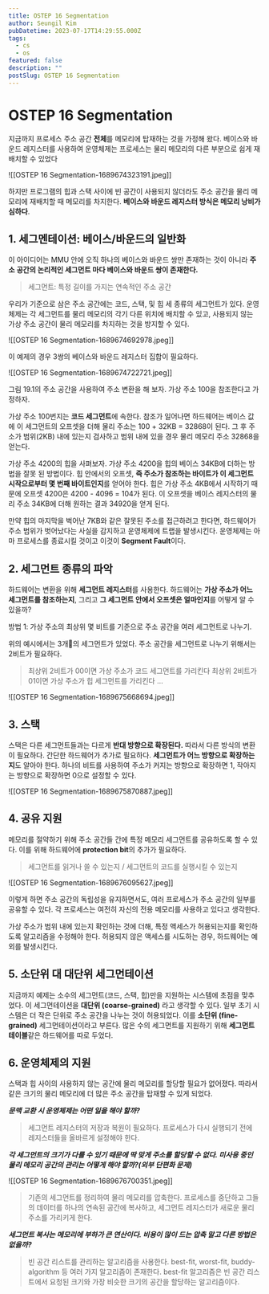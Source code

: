 ```yaml
---
title: OSTEP 16 Segmentation
author: Seungil Kim
pubDatetime: 2023-07-17T14:29:55.000Z
tags:
  - cs
  - os
featured: false
description: ""
postSlug: OSTEP 16 Segmentation
---
```

# OSTEP 16 Segmentation

지금까지 프로세스 주소 공간 **전체**를 메모리에 탑재하는 것을 가정해 왔다. 베이스와 바운드 레지스터를 사용하여 운영체제는 프로세스는 물리 메모리의 다른 부분으로 쉽게 재배치할 수 있었다

![[OSTEP 16 Segmentation-1689674323191.jpeg]]

하지만 프로그램의 힙과 스택 사이에 빈 공간이 사용되지 않더라도 주소 공간을 물리 메모리에 재배치할 때 메모리를 차지한다. **베이스와 바운드 레지스터 방식은 메모리 낭비가 심하다**.

## 1. 세그멘테이션: 베이스/바운드의 일반화

이 아이디어는 MMU 안에 오직 하나의 베이스와 바운드 쌍만 존재하는 것이 아니라 **주소 공간의 논리적인 세그먼트 마다 베이스와 바운드 쌍이 존재한다.**

> 세그먼트: 특정 길이를 가지는 연속적인 주소 공간

우리가 기준으로 삼은 주소 공간에는 코드, 스택, 및 힙 세 종류의 세그먼트가 있다. 운영체제는 각 세그먼트를 물리 메모리의 각기 다른 위치에 배치할 수 있고, 사용되지 않는 가상 주소 공간이 물리 메모리를 차지하는 것을 방지할 수 있다.

![[OSTEP 16 Segmentation-1689674692978.jpeg]]

이 예제의 경우 3쌍의 베이스와 바운드 레지스터 집합이 필요하다.

![[OSTEP 16 Segmentation-1689674722721.jpeg]]

그림 19.1의 주소 공간을 사용하여 주소 변환을 해 보자. 가상 주소 100을 참조한다고 가정하자.

가상 주소 100번지는 **코드 세그먼트**에 속한다. 참조가 일어나면 하드웨어는 베이스 값에 이 세그먼트의 오프셋을 더해 물리 주소는 100 + 32KB = 32868이 된다. 그 후 주소가 범위(2KB) 내에 있는지 검사하고 범위 내에 있을 경우 물리 메모리 주소 32868을 얻는다.

가상 주소 4200의 힙을 사펴보자. 가상 주소 4200을 힙의 베이스 34KB에 더하는 방법을 잘못 된 방법이다. 힙 안에서의 오프셋, **즉 주소가 참조하는 바이트가 이 세그먼트 시작으로부터 몇 번째 바이트인지**를 얻어야 한다. 힙은  가상 주소 4KB에서 시작하기 때문에 오프셋 4200은 4200 - 4096 = 104가 된다. 이 오프셋을 베이스 레지스터의 물리 주소 34KB에 더해 원하는 결과 34920을 얻게 된다.

만약 힙의 마지막을 벅어난 7KB와 같은 잘못된 주소를 접근하려고 한다면, 하드웨어가 주소 범위가 벗어났다는 사실을 감지하고 운영체제에 트랩을 발생시킨다. 운영체제는 아마 프로세스를 종료시킬 것이고 이것이 **Segment Fault**이다.

## 2. 세그먼트 종류의 파악

하드웨어는 변환을 위해 **세그먼트 레지스터**를 사용한다. 하드웨어는 **가상 주소가 어느 세그먼트를 참조하는지**, 그리고 **그 세그먼트 안에서 오프셋은 얼마인지**를 어떻게 알 수 있을까?

방법 1: 가상 주소의 최상위 몇 비트를 기준으로 주소 공간을 여러 세그먼트로 나누기.

위의 예시에서는 3개의 세그먼트가 있었다. 주소 공간을 세그먼트로 나누기 위해서는 2비트가 필요하다.

> 최상위 2비트가 00이면 가상 주소가 코드 세그먼트를 가리킨다
> 최상위 2비트가 01이면  가상 주소가 힙 세그먼트를 가리킨다
> ...

![[OSTEP 16 Segmentation-1689675668694.jpeg]]

## 3. 스택

스택은 다른 세그먼트들과는 다르게 **반대 방향으로 확장된다.** 따라서 다른 방식의 변환이 필요하다.
간단한 하드웨어가 추가로 필요하다. **세그먼트가 어느 방향으로 확장하는지**도 알아야 한다. 하나의 비트를 사용하여 주소가 커지는 방향으로 확장하면 1, 작아지는 방향으로 확장하면 0으로 설정할 수 있다.

![[OSTEP 16 Segmentation-1689675870887.jpeg]]

## 4. 공유 지원

메모리를 절약하기 위해 주소 공간들 간에 특정 메모리 세그먼트를 공유하도록 할 수 있다. 이를 위해 하드웨어에 **protection bit**의 추가가 필요하다.

> 세그먼트를 읽거나 쓸 수 있는지 / 세그먼트의 코드를 실행시킬 수 있는지

![[OSTEP 16 Segmentation-1689676095627.jpeg]]

이렇게 하면 주소 공간의 독립성을 유지하면서도, 여러 프로세스가 주소 공간의 일부를 공유할 수 있다. 각 프로세스는 여전히 자신의 전용 메모리를 사용하고 있다고 생각한다.

가상 주소가 범위 내에 있는지 확인하는 것에 더해, 특정 액세스가 허용되는지를 확인하도록 알고리즘을 수정해야 한다. 허용되지 않은 액세스를 시도하는 경우, 하드웨어는 예외를 발생시킨다.

## 5. 소단위 대 대단위 세그먼테이션

지금까지 예제는 소수의 세그먼트(코드, 스택, 힙)만을 지원하는 시스템에 초점을 맞추었다. 이 세그먼테이션을 **대단위 (coarse-grained)** 라고 생각할 수 있다. 일부 초기 시스템은 더 작은 단위로 주소 공간을 나누는 것이 허용되었다. 이를 **소단위 (fine-grained)** 세그먼테이션이라고 부른다.
많은 수의 세그먼트를 지원하기 위해 **세그먼트 테이블**같은 하드웨어를 따로 두었다. 

## 6. 운영체제의 지원

스택과 힙 사이의 사용하지 않는 공간에 물리 메모리를 할당할 필요가 없어졌다. 따라서 같은 크기의 물리 메모리에 더 많은 주소 공간을 탑재할 수 있게 되었다.

***문맥 교환 시 운영체제는 어떤 일을 해야 할까?***

> 세그먼트 레지스터의 저장과 복원이 필요하다.
> 프로세스가 다시 실행되기 전에 레지스터들을 올바르게 설정해야 한다.

***각 세그먼트의 크기가 다를 수 있기 때문에  딱 맞게 주소를 할당할 수 없다. 미사용 중인 물리 메모리 공간의 관리는 어떻게 해야 할까?(외부 단편화 문제)***

![[OSTEP 16 Segmentation-1689676700351.jpeg]]


> 기존의 세그먼트를 정리하여 물리 메모리를 압축한다.
> 프로세스를 중단하고 그들의 데이터를 하나의 연속된 공간에 복사하고, 세그먼트 레지스터가 새로운 물리 주소를 가리키게 한다.

***세그먼트 복사는 메모리에 부하가 큰 연산이다. 비용이 많이 드는 압축 말고 다른 방법은 없을까?***

> 빈 공간 리스트를 관리하는 알고리즘을 사용한다.
> best-fit, worst-fit, buddy-algorithm 등 여러 가지 알고리즘이 존재한다.
> best-fit 알고리즘은 빈 공간 리스트에서 요청된 크기와 가장 비슷한 크기의 공간을 할당하는 알고리즘이다.

